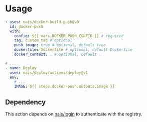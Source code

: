 # Usage

```yaml
- uses: nais/docker-build-push@v0
  id: docker-push
  with:
    config: ${{ vars.DOCKER_PUSH_CONFIG }} # required
    tag: custom_tag # optional
    push_image: true # optional, default true
    dockerfile: Dockerfile # optional, default Dockerfile
    docker_context: . # optional, default .

# ...
- name: Deploy
  uses: nais/deploy/actions/deploy@v1
  env:
    # ...
    IMAGE: ${{ steps.docker-push.outputs.image }}
```

## Dependency

This action depends on [nais/login](https://github.com/nais/login) to authenticate with the registry.

